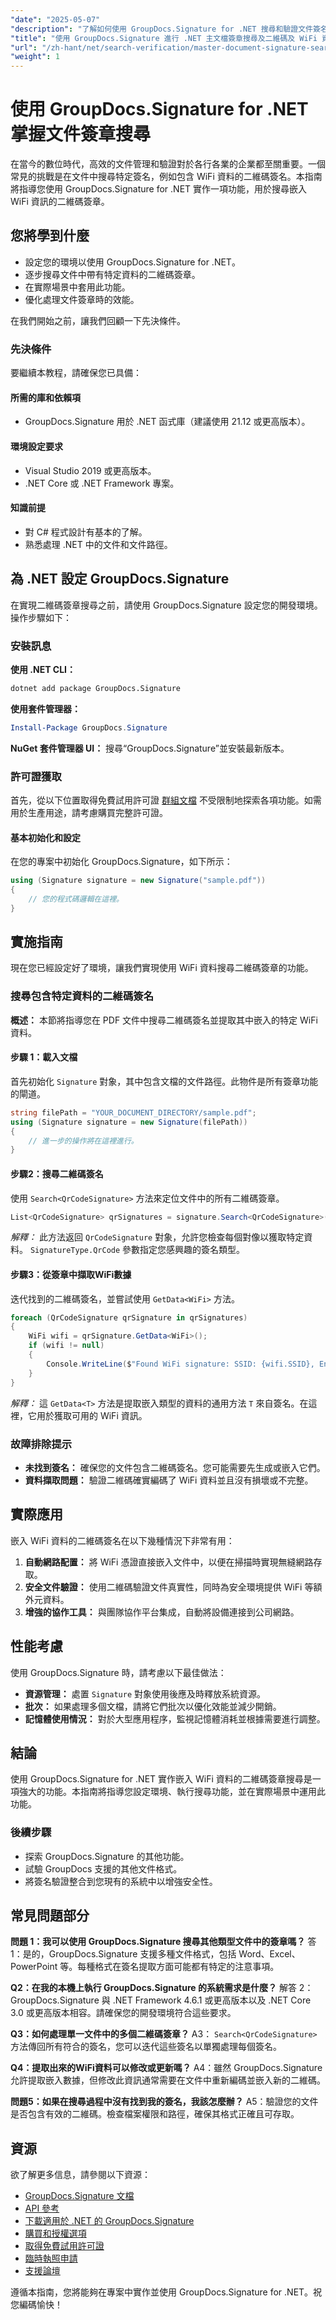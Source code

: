 ```yaml
---
"date": "2025-05-07"
"description": "了解如何使用 GroupDocs.Signature for .NET 搜尋和驗證文件簽名，並專注於 WiFi 資料的二維碼提取。"
"title": "使用 GroupDocs.Signature 進行 .NET 主文檔簽章搜尋及二維碼及 WiFi 資料擷取"
"url": "/zh-hant/net/search-verification/master-document-signature-search-groupdocs-signature/"
"weight": 1
---
```


# 使用 GroupDocs.Signature for .NET 掌握文件簽章搜尋

在當今的數位時代，高效的文件管理和驗證對於各行各業的企業都至關重要。一個常見的挑戰是在文件中搜尋特定簽名，例如包含 WiFi 資料的二維碼簽名。本指南將指導您使用 GroupDocs.Signature for .NET 實作一項功能，用於搜尋嵌入 WiFi 資訊的二維碼簽章。

## 您將學到什麼
- 設定您的環境以使用 GroupDocs.Signature for .NET。
- 逐步搜尋文件中帶有特定資料的二維碼簽章。
- 在實際場景中套用此功能。
- 優化處理文件簽章時的效能。

在我們開始之前，讓我們回顧一下先決條件。

### 先決條件
要繼續本教程，請確保您已具備：

#### 所需的庫和依賴項
- GroupDocs.Signature 用於 .NET 函式庫（建議使用 21.12 或更高版本）。

#### 環境設定要求
- Visual Studio 2019 或更高版本。
- .NET Core 或 .NET Framework 專案。

#### 知識前提
- 對 C# 程式設計有基本的了解。
- 熟悉處理 .NET 中的文件和文件路徑。

## 為 .NET 設定 GroupDocs.Signature
在實現二維碼簽章搜尋之前，請使用 GroupDocs.Signature 設定您的開發環境。操作步驟如下：

### 安裝訊息
**使用 .NET CLI：**
```bash
dotnet add package GroupDocs.Signature
```
**使用套件管理器：**
```powershell
Install-Package GroupDocs.Signature
```
**NuGet 套件管理器 UI：**
搜尋“GroupDocs.Signature”並安裝最新版本。

### 許可證獲取
首先，從以下位置取得免費試用許可證 [群組文檔](https://purchase.groupdocs.com/temporary-license/) 不受限制地探索各項功能。如需用於生產用途，請考慮購買完整許可證。

#### 基本初始化和設定
在您的專案中初始化 GroupDocs.Signature，如下所示：
```csharp
using (Signature signature = new Signature("sample.pdf"))
{
    // 您的程式碼邏輯在這裡。
}
```

## 實施指南
現在您已經設定好了環境，讓我們實現使用 WiFi 資料搜尋二維碼簽章的功能。

### 搜尋包含特定資料的二維碼簽名
**概述：**
本節將指導您在 PDF 文件中搜尋二維碼簽名並提取其中嵌入的特定 WiFi 資料。

#### 步驟 1：載入文檔
首先初始化 `Signature` 對象，其中包含文檔的文件路徑。此物件是所有簽章功能的閘道。
```csharp
string filePath = "YOUR_DOCUMENT_DIRECTORY/sample.pdf";
using (Signature signature = new Signature(filePath))
{
    // 進一步的操作將在這裡進行。
}
```
#### 步驟2：搜尋二維碼簽名
使用 `Search<QrCodeSignature>` 方法來定位文件中的所有二維碼簽章。
```csharp
List<QrCodeSignature> qrSignatures = signature.Search<QrCodeSignature>(SignatureType.QrCode);
```
*解釋：* 此方法返回 `QrCodeSignature` 對象，允許您檢查每個對像以獲取特定資料。 `SignatureType.QrCode` 參數指定您感興趣的簽名類型。

#### 步驟3：從簽章中擷取WiFi數據
迭代找到的二維碼簽名，並嘗試使用 `GetData<WiFi>` 方法。
```csharp
foreach (QrCodeSignature qrSignature in qrSignatures)
{
    WiFi wifi = qrSignature.GetData<WiFi>();
    if (wifi != null)
    {
        Console.WriteLine($"Found WiFi signature: SSID: {wifi.SSID}, Encryption: {wifi.EncryptionType}, Password: {wifi.Password}");
    }
}
```
*解釋：* 這 `GetData<T>` 方法是提取嵌入類型的資料的通用方法 `T` 來自簽名。在這裡，它用於獲取可用的 WiFi 資訊。

### 故障排除提示
- **未找到簽名：** 確保您的文件包含二維碼簽名。您可能需要先生成或嵌入它們。
- **資料擷取問題：** 驗證二維碼確實編碼了 WiFi 資料並且沒有損壞或不完整。

## 實際應用
嵌入 WiFi 資料的二維碼簽名在以下幾種情況下非常有用：
1. **自動網路配置：** 將 WiFi 憑證直接嵌入文件中，以便在掃描時實現無縫網路存取。
2. **安全文件驗證：** 使用二維碼驗證文件真實性，同時為安全環境提供 WiFi 等額外元資料。
3. **增強的協作工具：** 與團隊協作平台集成，自動將設備連接到公司網路。

## 性能考慮
使用 GroupDocs.Signature 時，請考慮以下最佳做法：
- **資源管理：** 處置 `Signature` 對象使用後應及時釋放系統資源。
- **批次：** 如果處理多個文檔，請將它們批次以優化效能並減少開銷。
- **記憶體使用情況：** 對於大型應用程序，監視記憶體消耗並根據需要進行調整。

## 結論
使用 GroupDocs.Signature for .NET 實作嵌入 WiFi 資料的二維碼簽章搜尋是一項強大的功能。本指南將指導您設定環境、執行搜尋功能，並在實際場景中運用此功能。

### 後續步驟
- 探索 GroupDocs.Signature 的其他功能。
- 試驗 GroupDocs 支援的其他文件格式。
- 將簽名驗證整合到您現有的系統中以增強安全性。

## 常見問題部分
**問題 1：我可以使用 GroupDocs.Signature 搜尋其他類型文件中的簽章嗎？**
答1：是的，GroupDocs.Signature 支援多種文件格式，包括 Word、Excel、PowerPoint 等。每種格式在簽名提取方面可能都有特定的注意事項。

**Q2：在我的本機上執行 GroupDocs.Signature 的系統需求是什麼？**
解答 2：GroupDocs.Signature 與 .NET Framework 4.6.1 或更高版本以及 .NET Core 3.0 或更高版本相容。請確保您的開發環境符合這些要求。

**Q3：如何處理單一文件中的多個二維碼簽章？**
A3： `Search<QrCodeSignature>` 方法傳回所有符合的簽名，您可以迭代這些簽名以單獨處理每個簽名。

**Q4：提取出來的WiFi資料可以修改或更新嗎？**
A4：雖然 GroupDocs.Signature 允許提取嵌入數據，但修改此資訊通常需要在文件中重新編碼並嵌入新的二維碼。

**問題5：如果在搜尋過程中沒有找到我的簽名，我該怎麼辦？**
A5：驗證您的文件是否包含有效的二維碼。檢查檔案權限和路徑，確保其格式正確且可存取。

## 資源
欲了解更多信息，請參閱以下資源：
- [GroupDocs.Signature 文檔](https://docs.groupdocs.com/signature/net/)
- [API 參考](https://reference.groupdocs.com/signature/net/)
- [下載適用於 .NET 的 GroupDocs.Signature](https://releases.groupdocs.com/signature/net/)
- [購買和授權選項](https://purchase.groupdocs.com/buy)
- [取得免費試用許可證](https://releases.groupdocs.com/signature/net/)
- [臨時執照申請](https://purchase.groupdocs.com/temporary-license/)
- [支援論壇](https://forum.groupdocs.com/c/signature/)

遵循本指南，您將能夠在專案中實作並使用 GroupDocs.Signature for .NET。祝您編碼愉快！